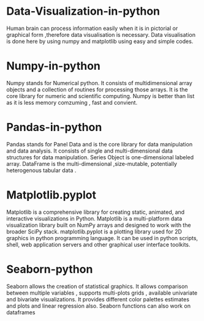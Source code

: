 # Data-Visualization-in-python
Human brain can process information easily when it is in pictorial or graphical form ,therefore data visualisation is necessary.
Data visualisation  is done here by using numpy and matplotlib using easy and simple codes.
# Numpy-in-python
Numpy stands for Numerical python. It consists of multidimensional array objects and a collection of routines for processing those arrays. It is the core library for numeric and scientific computing.
Numpy is better than list as it is less memory comzuming , fast and convient.

# Pandas-in-python
Pandas stands for Panel Data and is the core library for data manipulation and data analysis. It consists of single and multi-dimensional data structures for data manipulation. Series Object is one-dimensional labeled array. DataFrame is the multi-dimensional ,size-mutable, potentially heterogenous tabular data .

# Matplotlib.pyplot
Matplotlib is a comprehensive library for creating static, animated, and interactive visualizations in Python.
Matplotlib is a multi-platform data visualization library built on NumPy arrays and designed to work with the broader SciPy stack. 
matplotlib.pyplot is a plotting library used for 2D graphics in python programming language. It can be used in python scripts, shell, web application servers and other graphical user interface toolkits.
# Seaborn-python
Seaborn allows the creation of statistical graphics.
It allows comparison between multiple variables , supports multi-plots grids , available univariate and bivariate visualizations.
It  provides different color palettes estimates and plots and linear regression also.
Seaborn functions can also work on dataframes
